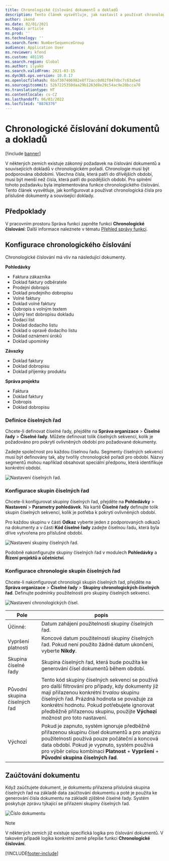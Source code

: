 ```yaml
---
title: Chronologické číslování dokumentů a dokladů
description: Tento článek vysvětluje, jak nastavit a používat chronologická čísla pro příslušné dokumenty a související doklady.
author: ikond
ms.date: 02/01/2021
ms.topic: article
ms.prod: ''
ms.technology: ''
ms.search.form: NumberSequenceGroup
audience: Application User
ms.reviewer: kfend
ms.custom: 401195
ms.search.region: Global
ms.author: ilyako
ms.search.validFrom: 2021-03-15
ms.dyn365.ops.version: 10.0.17
ms.openlocfilehash: 6baf307406982e8f72acc0d02f047dbc7c63a5ed
ms.sourcegitcommit: 52b7225350daa29b1263d8e29c54ac9e20bcca70
ms.translationtype: HT
ms.contentlocale: cs-CZ
ms.lasthandoff: 06/03/2022
ms.locfileid: "8876376"
---
```

# <a name="numbering-documents-and-vouchers-chronologically"></a>Chronologické číslování dokumentů a dokladů

[!include [banner](../includes/banner.md)]


V některých zemích existuje zákonný požadavek na číslování dokumentů a souvisejících dokladů v chronologickém pořadí. Chronologie musí být podporována obdobími. Všechna čísla, která patří do dřívějších období, musí být menší než čísla, která patří do pozdějších období. Pro splnění tohoto požadavku byla implementována funkce chronologického číslování. Tento článek vysvětluje, jak konfigurovat a používat chronologická čísla pro příslušné dokumenty a související doklady.

## <a name="prerequisites"></a>Předpoklady

V pracovním prostoru Správa funkcí zapněte funkci **Chronologické číslování**: Další informace naleznete v tématu [Přehled správy funkcí](../../fin-ops-core/fin-ops/get-started/feature-management/feature-management-overview.md).

## <a name="configure-chronological-numbering"></a>Konfigurace chronologického číslování

Chronologické číslování má vliv na následující dokumenty.

**Pohledávky**
- Faktura zákazníka
- Doklad faktury odběratele
- Prodejní dobropis
- Doklad prodejního dobropisu
- Volné faktury
- Doklad volné faktury
- Dobropis s volným textem
- Úplný text dobropisu dokladu
- Dodací list
- Doklad dodacího listu
- Doklad o opravě dodacího listu
- Doklad oznámení úroků
- Doklad upomínky

**Závazky**
- Doklad faktury
- Doklad dobropisu
- Doklad příjemky produktu

**Správa projektu**
- Faktura
- Doklad faktury
- Dobropis
- Doklad dobropisu 

### <a name="define-number-sequences"></a>Definice číselných řad

Chcete-li definovat číselné řady, přejděte na **Správa organizace** > **Číselné řady** > **Číselné řady**. Můžete definovat tolik číselných sekvencí, kolik je požadováno pro pokrytí ovlivněných období pro požadované dokumenty. 

Zadejte společnost pro každou číselnou řadu. Segmenty číselných sekvencí musí být definovány tak, aby tvořily chronologické pořadí pro období. Názvy segmentů mohou například obsahovat speciální předponu, která identifikuje konkrétní období.

![Nastavení číselných řad.](media/chrono-num-sequence.jpg)

### <a name="configure-number-sequence-groups"></a>Konfigurace skupin číselných řad

Chcete-li konfigurovat skupiny číselných řad, přejděte na **Pohledávky** > **Nastavení** > **Parametry pohledávek**. Na kartě **Číselné řady** definujte tolik skupin číselných sekvencí, kolik je potřeba k pokrytí ovlivněných období. 

Pro každou skupinu v části **Odkaz** vyberte jeden z podporovaných odkazů na dokumenty a v části **Kód číselné řady** zadejte číselnou řadu, která byla dříve vytvořena pro příslušné období.

![Nastavení skupiny číselných řad.](media/chrono-num-sequence-group.jpg)

Podobně nakonfigurujte skupiny číselných řad v modulech **Pohledávky** a **Řízení projektů a účetnictví**.

### <a name="configure-number-sequence-groups-chronology"></a>Konfigurace chronologie skupin číselných řad

Chcete-li nakonfigurovat chronologii skupin číselných řad, přejděte na **Správa organizace** > **Číselné řady** > **Skupiny chronologických číselných řad**. Definujte podmínky použitelnosti pro skupiny číselných sekvencí.

![Nastavení chronologických čísel.](media/chrono-num-sequence-group-period.jpg)

| Pole            | popis                                                                                                                                                                                                                                                                                                                                                                                   |
|---------------------|------------------------------------------------------------------------------------------------------------------------------------------------------------------------------------------------------------------------------------------------------------------------------------------------------------------------------------------------------------------------------------------------|
| Účinné:  | Datum zahájení použitelnosti skupiny číselných řad. |
| Vypršení platnosti      | Koncové datum použitelnosti skupiny číselných řad. Pokud není použito žádné datum ukončení, vyberte **Nikdy**. |
| Skupina číselné řady | Skupina číselných řad, která bude použita ke generování čísel dokumentů během období. |
| Původní skupina číselných řad | Tento kód skupiny číselných sekvencí se používá pro další filtrování pro případy, kdy dokumenty již mají přiřazenou konkrétní *trvalou* skupinu číselných řad. Prázdná hodnota se považuje za konkrétní hodnotu. Pokud potřebujete ignorovat předběžně přiřazenou skupinu, použijte **Výchozí** možnost pro toto nastavení. |
| Výchozí | Pokud je zapnuto, systém ignoruje předběžně přiřazenou skupinu čísel dokumentů a pro analýzu použitelnosti používá pouze počáteční a koncová data období. Pokud je vypnuto, systém používá pro výběr celou kombinaci **Platnost** + **Vypršení** + **Původní skupina číselných řad**. |

## <a name="document-posting"></a>Zaúčtování dokumentu
Když zaúčtujete dokument, je dokumentu přiřazena příslušná skupina číselných řad na základě data zaúčtování dokumentu a poté je použita ke generování čísla dokumentu na základě zjištěné číselné řady. Systém poskytuje zprávu týkající se přiřazení skupiny číselných řad.

![Číslo dokumentu](media/chrono-num-sequence-fti.jpg)

> [!NOTE]
> V některých zemích již existuje specifická logika pro číslování dokumentů. V takovém případě logika konkrétní země přepíše funkci **Chronologické číslování**.


[!INCLUDE[footer-include](../../includes/footer-banner.md)]
